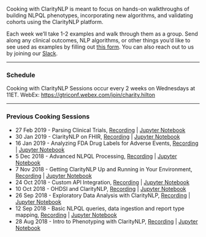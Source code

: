 Cooking with ClarityNLP is meant to focus on hands-on walkthroughs of building NLPQL phenotypes, incorporating new algorithms, and validating cohorts using the ClarityNLP platform. 

Each week we’ll take 1-2 examples and walk through them as a group. Send along any clinical outcomes, NLP algorithms, or other things you’d like to see used as examples by filling out [this form](https://goo.gl/forms/eYm6eWHtSy0VZk9w2). You can also reach out to us by joining our [Slack](https://join.slack.com/t/claritynlp/shared_invite/enQtNTE5NTUzNzk4MTk5LTFmNWY1NWVmZTA4Yjc5MDUwNTRhZTBmNTA0MWM0ZDNmYjdlNTAzYmViYzAzMTkwZDkzODA2YTJhYzQ1ZTliZTQ).

***

### Schedule
Cooking with ClarityNLP Sessions occur every 2 weeks on Wednesdays at 11ET. 
WebEx: https://gtriconf.webex.com/join/charity.hilton


***

### Previous Cooking Sessions

* 27 Feb 2019 - Parsing Clinical Trials, [Recording]() | [Jupyter Notebook](https://github.com/ClarityNLP/ClarityNLP/blob/master/notebooks/cooking/Cooking_with_ClarityNLP_022719.ipynb)
* 30 Jan 2019 - ClarityNLP on FHIR, [Recording](https://youtu.be/QjHNzsaorYU) | [Jupyter Notebook](https://github.com/ClarityNLP/ClarityNLP/blob/master/notebooks/cooking/Cooking_with_ClarityNLP_013019.ipynb)
* 16 Jan 2019 - Analyzing FDA Drug Labels for Adverse Events, [Recording](https://youtu.be/8BoB3-uiDk8) | [Jupyter Notebook](https://github.com/ClarityNLP/ClarityNLP/blob/master/notebooks/cooking/Cooking_with_ClarityNLP_011619.ipynb)
* 5 Dec 2018 - Advanced NLPQL Processing, [Recording](https://youtu.be/_bPnHRL7GC4) | [Jupyter Notebook](https://github.com/ClarityNLP/ClarityNLP/blob/master/notebooks/cooking/Cooking_with_ClarityNLP_120518.ipynb)
* 7 Nov 2018 - Getting ClarityNLP Up and Running in Your Environment, [Recording](https://youtu.be/0KaLZAZ5RjY) | [Jupyter Notebook](https://github.com/ClarityNLP/ClarityNLP/blob/master/notebooks/cooking/Cooking_with_ClarityNLP_110718.ipynb)
* 24 Oct 2018 - Custom API Integration, [Recording](https://youtu.be/H5johzKtc3M) | [Jupyter Notebook](https://github.com/ClarityNLP/ClarityNLP/blob/master/notebooks/cooking/Cooking_with_ClarityNLP_102418.ipynb)
* 10 Oct 2018 - OHDSI and ClarityNLP, [Recording](https://youtu.be/vNsym9ENPXU) | [Jupyter Notebook](https://nbviewer.jupyter.org/github/ClarityNLP/ClarityNLP/blob/master/notebooks/cooking/Cooking_with_ClarityNLP_101018.ipynb)
* 26 Sep 2018 - Exploratory Data Analysis with ClarityNLP, [Recording](https://youtu.be/AyT8LO9F6n4) | [Jupyter Notebook](https://nbviewer.jupyter.org/github/ClarityNLP/ClarityNLP/blob/master/notebooks/cooking/Cooking_with_ClarityNLP_092618.ipynb)
* 12 Sep 2018 - Basic NLPQL queries, data ingestion and report type mapping, [Recording](https://youtu.be/DY4RgoALM7w) | [Jupyter Notebook](https://nbviewer.jupyter.org/github/ClarityNLP/ClarityNLP/blob/master/notebooks/cooking/Cooking_with_ClarityNLP_091218.ipynb)
* 28 Aug 2018 - Intro to Phenotyping with ClarityNLP, [Recording](https://youtu.be/UGxIwitLqw4) | [Jupyter Notebook](https://nbviewer.jupyter.org/github/ClarityNLP/ClarityNLP/blob/master/notebooks/cooking/Cooking_with_ClarityNLP_082818.ipynb)
